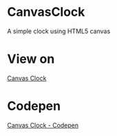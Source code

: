 # CanvasClock
A simple clock using HTML5 canvas

# View on
<a href="https://www.ganeshkumarm.me/CanvasClock">Canvas Clock</a>

# Codepen
<a href="https://codepen.io/ganeshkumarm/pen/MobJdo">Canvas Clock - Codepen</a>
